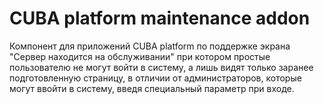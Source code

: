 # CUBA platform maintenance addon

Компонент для приложений CUBA platform по поддержке экрана "Сервер находится на обслуживании" при котором простые пользователю не могут 
войти в систему, а лишь видят только заранее подготовленную страницу, в отличии от администраторов, которые могут ввойти в систему, введя 
специальный параметр при входе.
